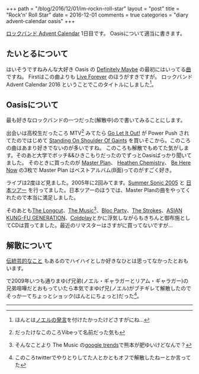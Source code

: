 +++
path = "/blog/2016/12/01/im-rockn-roll-star"
layout = "post"
title = "Rock'n' Roll Star"
date = 2016-12-01
comments = true
categories = "diary advent-calendar oasis"
+++

[ロックバンド Advent Calendar](http://www.adventar.org/calendars/1537) 1日目です。
Oasisについて適当に書きます。

## たいとるについて
はいそうですねみんな大好き Oasis の [Definitely Maybe](https://www.amazon.co.jp/%E3%82%AA%E3%82%A2%E3%82%B7%E3%82%B9-20%E5%91%A8%E5%B9%B4%E8%A8%98%E5%BF%B5%E3%83%87%E3%83%A9%E3%83%83%E3%82%AF%E3%82%B9%E3%83%BB%E3%82%A8%E3%83%87%E3%82%A3%E3%82%B7%E3%83%A7%E3%83%B3-OASIS/dp/B00K2ZK2Y2/ref=ntt_mus_dp_dpt_18) の最初にはいってる[曲](https://www.amazon.co.jp/dp/B00K2ZK3UA/ref=dm_ws_tlw_trk1)ですね。
Firstはこの曲よりも [Live Forever](https://www.amazon.co.jp/dp/B00K2ZK5OE/ref=dm_ws_tlw_trk3) のほうがすきですが。
ロックバンド Advent Calendar 2016 ということでこのタイトルにしました[^タイトル]。

## Oasisについて

最も好きなロックバンドの一つだった(解散中)ので書いてみることにします。

出会いは高校生だったころ MTV[^MTV] みてたら [Go Let It Out!](https://www.amazon.co.jp/dp/B00FS7WKDK/ref=dm_ws_tlw_trk2) が Power Push されてたのではじめて [Standing On Shoulder Of Gaints](https://www.amazon.co.jp/%E3%82%B9%E3%82%BF%E3%83%B3%E3%83%87%E3%82%A3%E3%83%B3%E3%82%B0%E3%83%BB%E3%82%AA%E3%83%B3%E3%83%BB%E3%82%B6%E3%83%BB%E3%82%B7%E3%83%A7%E3%83%AB%E3%83%80%E3%83%BC%E3%83%BB%E3%82%AA%E3%83%96%E3%83%BB%E3%82%B8%E3%83%A3%E3%82%A4%E3%82%A2%E3%83%B3%E3%83%84-OASIS/dp/B00FS7WIKA/ref=pd_sim_sbs_340_1?_encoding=UTF8&psc=1&refRID=CC18CK2V5MCE6YZFAB7H) を買いそこから。このころの曲はあまり好きでないのが多いですね。
このころも解散でもめてた気がします。そのあと大学でボッチ&&ひきこもりだったのでずっとOasisばっかり聞いてました。
そのときに買ったのが [Master Plan](https://www.amazon.co.jp/%E3%82%B6%E3%83%BB%E3%83%9E%E3%82%B9%E3%82%BF%E3%83%BC%E3%83%97%E3%83%A9%E3%83%B3-OASIS/dp/B00FS80BTO/ref=pd_sim_340_5?_encoding=UTF8&psc=1&refRID=3BME19Z3FRFP8SCGMPZ4)、 [Heathen Chemistry](https://www.amazon.co.jp/%E3%83%92%E3%83%BC%E3%82%B6%E3%83%B3%E3%83%BB%E3%82%B1%E3%83%9F%E3%82%B9%E3%83%88%E3%83%AA%E3%83%BC-OASIS/dp/B00FXV4YTE/ref=pd_sim_340_5?_encoding=UTF8&psc=1&refRID=0HW35K2Y4M3XGJRH28ZY)、 [Be Here Now](https://www.amazon.co.jp/%E3%83%93%E3%82%A3%E3%83%BB%E3%83%92%E3%82%A2%E3%83%BB%E3%83%8A%E3%82%A6-OASIS/dp/B00FUYQG72/ref=pd_sim_340_3?_encoding=UTF8&psc=1&refRID=3BME19Z3FRFP8SCGMPZ4) の3枚で Master Plan はベストアルバム(B面)ってのがすごく好き。

ライブは2度ほど見ました。2005年に2回みてます。[Summer Sonic 2005](http://www.summersonic.com/05/) と [日本ツアー](http://www.setlist.fm/setlist/oasis/2005/yoyogi-daiichi-taiikukan-tokyo-japan-1bd79964.html) を行ってました。日本ツアーのほうでは、Master Planの曲をやってくれたので本当に満足しました。

そのあとも[The Longcut](https://www.amazon.co.jp/The-Longcut/e/B001LHT232/digital/ref=ntt_mp3_rdr?_encoding=UTF8&sn=d)、[The Music](https://www.amazon.co.jp/The-Music/e/B000APTYQQ/digital/ref=ntt_mp3_rdr?_encoding=UTF8&sn=d)[^trends]、[Bloc Party](https://www.amazon.co.jp/Bloc-Party/e/B000APY4UC/digital/ref=ntt_mp3_rdr?_encoding=UTF8&sn=d)、[The Strokes](https://www.amazon.co.jp/The-Strokes/e/B000APQBEY/digital/ref=ntt_mp3_rdr?_encoding=UTF8&sn=d)、[ASIAN KUNG-FU GENERATION](https://www.amazon.co.jp/ASIAN-KUNG-FU-GENERATION/e/B00197HZ7O/digital/ref=ntt_mp3_rdr?_encoding=UTF8&sn=d)、[Coldplay](https://www.amazon.co.jp/Coldplay/e/B000APPUFK/digital/ref=ntt_mp3_rdr?_encoding=UTF8&sn=d)とかに浮気しながらもきちんと御布施としてCDは買ってました。最近のリマスターはさすがに買ってないですが…

## 解散について

[伝統芸的なこと](http://mhnews2504.blog109.fc2.com/blog-entry-1930.html) もあるのでハイハイとしか好きなひとは思ってなかったとおもいます。

で2009年いつも通りまゆげ兄弟(ノエル・ギャラガーとリアム・ギャラガー)の兄弟喧嘩だとおもっていたら本気でまゆげ兄(ノエル)がブチギレて解散したのでそっかーてちょっとショック(ほんとにちょっと)だった[^解散]。

<hr>

[^タイトル]: ほんとは[ノエルの発言](https://ja.wikipedia.org/wiki/ノエル・ギャラガー#.E7.99.BA.E8.A8.80)を付けたかったけどさすがにね…
[^MTV]: だったけなこのころVibeって名前だった気も
[^trends]: そんなことより The Music の[google trends](https://www.google.com/trends/explore?geo=JP&q=%2Fm%2F0130zt,%2Fm%2F03d_2z,%2Fm%2F03zgq4,%2Fm%2F0kr_t,%2Fm%2F04zbp3)で熊本が肥ゆいけどなんで？
[^解散]: このころtwitterでやりとりしてた人とかともオフで解散したねーとか言ってた
